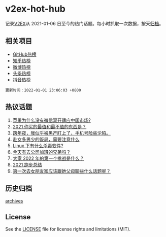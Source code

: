 # v2ex-hot-hub

 记录[V2EX](https://www.v2ex.com/)从 2021-01-06 日至今的热门话题。每小时抓取一次数据，按天[归档](archives)。
 
 ## 相关项目

- [GitHub热榜](https://github.com/lonnyzhang423/github-hot-hub)
- [知乎热榜](https://github.com/lonnyzhang423/zhihu-hot-hub)
- [微博热榜](https://github.com/lonnyzhang423/weibo-hot-hub)
- [头条热榜](https://github.com/lonnyzhang423/toutiao-hot-hub)
- [抖音热榜](https://github.com/lonnyzhang423/douyin-hot-hub)


 `更新时间：2022-01-01 23:06:03 +0800`

## 热议话题

1. [苹果为什么没有微信双开适应中国市场?](https://www.v2ex.com/t/825616)
1. [2021 你买的最值和最不值的东西是？](https://www.v2ex.com/t/825639)
1. [跨年夜，我似乎被黑产盯上了，手机号险些沦陷。](https://www.v2ex.com/t/825638)
1. [赴女多男少的饭局，需要注意什么](https://www.v2ex.com/t/825624)
1. [Linux 下有什么杀毒软件?](https://www.v2ex.com/t/825630)
1. [今天有去公司加班的兄弟吗？](https://www.v2ex.com/t/825620)
1. [大家 2022 年的第一个挑战是什么？](https://www.v2ex.com/t/825614)
1. [2021 跑步总结](https://www.v2ex.com/t/825662)
1. [第一次去女朋友家应该跟她父母聊些什么话题呢？](https://www.v2ex.com/t/825678)

## 历史归档

[archives](archives)

## License

See the [LICENSE](LICENSE) file for license rights and limitations (MIT).
